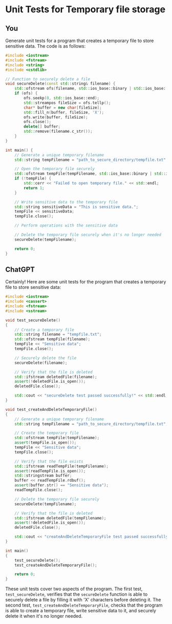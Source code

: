 # Unit Tests for Temporary file storage

## You
Generate unit tests for a program that creates a temporary file to store sensitive data. 
The code is as follows:
```cpp
#include <iostream>
#include <fstream>
#include <string>
#include <cstdlib>

// Function to securely delete a file
void secureDelete(const std::string& filename) {
    std::ofstream ofs(filename, std::ios_base::binary | std::ios_base::out);
    if (ofs) {
        ofs.seekp(0, std::ios_base::end);
        std::streampos fileSize = ofs.tellp();
        char* buffer = new char[fileSize];
        std::fill_n(buffer, fileSize, 'X');
        ofs.write(buffer, fileSize);
        ofs.close();
        delete[] buffer;
        std::remove(filename.c_str());
    }
}

int main() {
    // Generate a unique temporary filename
    std::string tempFilename = "path_to_secure_directory/tempfile.txt";

    // Open the temporary file securely
    std::ofstream tempFile(tempFilename, std::ios_base::binary | std::ios_base::out);
    if (!tempFile) {
        std::cerr << "Failed to open temporary file." << std::endl;
        return 1;
    }

    // Write sensitive data to the temporary file
    std::string sensitiveData = "This is sensitive data.";
    tempFile << sensitiveData;
    tempFile.close();

    // Perform operations with the sensitive data

    // Delete the temporary file securely when it's no longer needed
    secureDelete(tempFilename);

    return 0;
}
```

## ChatGPT
Certainly! Here are some unit tests for the program that creates a temporary file to store sensitive data:

```cpp
#include <iostream>
#include <cassert>
#include <fstream>
#include <sstream>

void test_secureDelete()
{
    // Create a temporary file
    std::string filename = "tempfile.txt";
    std::ofstream tempFile(filename);
    tempFile << "Sensitive data";
    tempFile.close();

    // Securely delete the file
    secureDelete(filename);

    // Verify that the file is deleted
    std::ifstream deletedFile(filename);
    assert(!deletedFile.is_open());
    deletedFile.close();

    std::cout << "secureDelete test passed successfully!" << std::endl;
}

void test_createAndDeleteTemporaryFile()
{
    // Generate a unique temporary filename
    std::string tempFilename = "path_to_secure_directory/tempfile.txt";

    // Create the temporary file
    std::ofstream tempFile(tempFilename);
    assert(tempFile.is_open());
    tempFile << "Sensitive data";
    tempFile.close();

    // Verify that the file exists
    std::ifstream readTempFile(tempFilename);
    assert(readTempFile.is_open());
    std::stringstream buffer;
    buffer << readTempFile.rdbuf();
    assert(buffer.str() == "Sensitive data");
    readTempFile.close();

    // Delete the temporary file securely
    secureDelete(tempFilename);

    // Verify that the file is deleted
    std::ifstream deletedFile(tempFilename);
    assert(!deletedFile.is_open());
    deletedFile.close();

    std::cout << "createAndDeleteTemporaryFile test passed successfully!" << std::endl;
}

int main()
{
    test_secureDelete();
    test_createAndDeleteTemporaryFile();

    return 0;
}

```

These unit tests cover two aspects of the program. The first test, `test_secureDelete`, verifies that the `secureDelete` function is able to securely delete a file by filling it with 'X' characters before deleting it. The second test, `test_createAndDeleteTemporaryFile`, checks that the program is able to create a temporary file, write sensitive data to it, and securely delete it when it's no longer needed.

